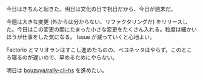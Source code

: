 今日はきちんと起きた。明日は文化の日で祝日だから、今日が週末だ。

今週は大きな変更 (外からは分からない、リファクタリングだ) をリリースした。今日はこの変更の間にたまった小さな変更をたくさん入れる。粒度は細かいほうが仕事をした気になる。 Issue が減っていくと心地よい。

Factorio とマリオランはすこし進めたものの、ベヨネッタはやらず。このところ寝るのが遅いので、早めるためにやらない。

明日は [bouzuya/rally-cli-hs][] を進めたい。

[bouzuya/rally-cli-hs]: https://github.com/bouzuya/rally-cli-hs
